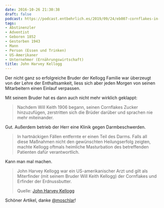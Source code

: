 ```yaml
---
date: 2016-10-26 21:30:38
draft: false
podcast: https://podcast.entbehrlich.es/2019/09/24/eb007-cornflakes-in-der-stummfilmvorstellung/
tags:
- Abstinenzler
- Adventist
- Geboren 1852
- Gestorben 1943
- Mann
- Person (Essen und Trinken)
- US-Amerikaner
- Unternehmer (Ernährungswirtschaft)
title: John Harvey Kellogg
---
```


Der nicht ganz so erfolgreiche Bruder der Kellogg Familie war überzeugt von
der Lehre der Enthaltsamkeit, liess sich aber jeden Morgen von seinen
Mitarbeitern einen Einlauf verpassen.

Mit seinem Bruder hat es dann auch nicht mehr wirklich geklappt:

> Nachdem Will Keith 1906 begann, seinen Cornflakes Zucker hinzuzufügen,
> zerstritten sich die Brüder darüber und sprachen nie mehr miteinander.

Gut. Außerdem betrieb der Herr eine Klinik gegen Darmbeschwerden.

> In hartnäckigen Fällen entfernte er einen Teil des Darms. Falls all diese
> Maßnahmen nicht den gewünschten Heilungserfolg zeigten, machte Kellogg
> oftmals heimliche Masturbation des betreffenden Patienten dafür
> verantwortlich.

Kann man mal machen.

> John Harvey Kellogg war ein US-amerikanischer Arzt und gilt als
> Miterfinder (mit seinem Bruder Will Keith Kellogg) der Cornflakes und
> Erfinder der Erdnussbutter.
>
> Quelle: [John Harvey Kellogg](https://de.wikipedia.org/wiki/John_Harvey_Kellogg)

Schöner Artikel, danke [@moschlar](https://twitter.com/moschlar)!